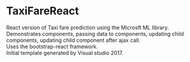 # TaxiFareReact
React version of Taxi fare prediction using the Microsft ML library.<br/>
Demonstrates components, passing data to components, updating child components, updating child component after ajax call.<br/>
Uses the bootstrap-react framework. <br/>
Initial template generated by Visual studio 2017.
